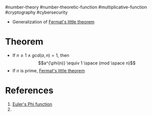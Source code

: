 #number-theory #number-theoretic-function #multiplicative-function #cryptography #cybersecurity 

- Generalization of [Fermat's little theorem](Fermat's%20little%20theorem.md)
# Theorem
- If $n \geq 1 \land gcd(a,n)=1$, then $$a^{\phi(n)} \equiv 1 \space (mod \space n)$$
- If $n$ is prime, [Fermat's little theorem](Fermat's%20little%20theorem.md)
# References
1. [Euler's Phi function](Euler's%20Phi%20function.md)
2. 